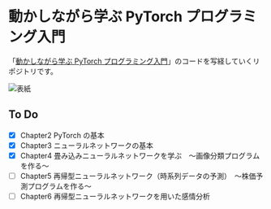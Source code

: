 # 動かしながら学ぶ PyTorch プログラミング入門

「[動かしながら学ぶ PyTorch プログラミング入門](https://www.amazon.co.jp/dp/B08PBH4YNT/ref=cm_sw_r_tw_dp_x_sdy0Fb4R42XKN)」のコードを写経していくリポジトリです。

![表紙](https://m.media-amazon.com/images/I/51ofaSX1jlL._SX260_.jpg)

## To Do

- [x] Chapter2 PyTorch の基本
- [x] Chapter3 ニューラルネットワークの基本
- [x] Chapter4 畳み込みニューラルネットワークを学ぶ　～画像分類プログラムを作る～
- [ ] Chapter5 再帰型ニューラルネットワーク（時系列データの予測）　～株価予測プログラムを作る～
- [ ] Chapter6 再帰型ニューラルネットワークを用いた感情分析
